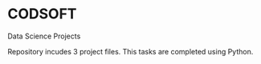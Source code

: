 # CODSOFT
Data Science Projects

Repository incudes 3 project files.
This tasks are completed using Python.
